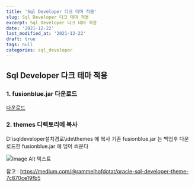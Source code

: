 ```yaml
---
title: 'Sql Developer 다크 테마 적용'
slug: Sql Developer 다크 테마 적용
excerpt: Sql Developer 다크 테마 적용
date: '2021-12-22'
last_modified_at: '2021-12-22'
draft: true
tags: null
categories: sql_developer
---
```


## Sql Developer 다크 테마 적용

### 1. fusionblue.jar 다운로드

[다운로드](https://github.com/rhinterndorfer/OracleSqlDeveloper_Theme/releases) 




### 2. themes 디렉토리에 복사

D:\sqldeveloper설치경로\ide\themes 에 복사
기존 fusionblue.jar 는 백업후 다운로드한 fusionblue.jar 에 덮어  씌운다

<p>
  <img data-action="zoom" src="https://miro.medium.com/max/700/1*jR-woAzyFls4nIKSwbfTsg.png" alt="Image Alt 텍스트">
</p>




참고 : <a href="https://medium.com/@rammelhofdotat/oracle-sql-developer-theme-7c870ce19fb5">https://medium.com/@rammelhofdotat/oracle-sql-developer-theme-7c870ce19fb5</a>